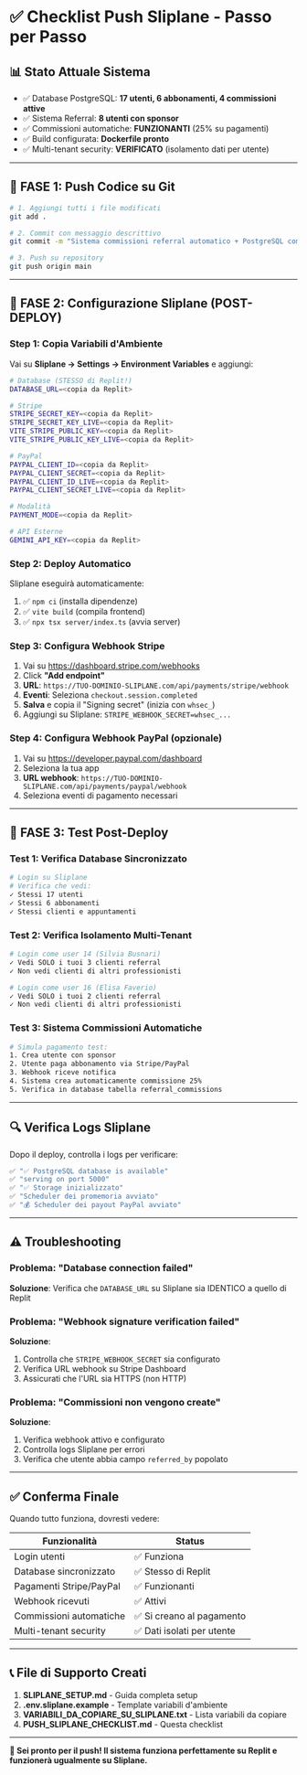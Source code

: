 # ✅ Checklist Push Sliplane - Passo per Passo

## 📊 Stato Attuale Sistema
- ✅ Database PostgreSQL: **17 utenti, 6 abbonamenti, 4 commissioni attive**
- ✅ Sistema Referral: **8 utenti con sponsor**
- ✅ Commissioni automatiche: **FUNZIONANTI** (25% su pagamenti)
- ✅ Build configurata: **Dockerfile pronto**
- ✅ Multi-tenant security: **VERIFICATO** (isolamento dati per utente)

---

## 🚀 FASE 1: Push Codice su Git

```bash
# 1. Aggiungi tutti i file modificati
git add .

# 2. Commit con messaggio descrittivo
git commit -m "Sistema commissioni referral automatico + PostgreSQL completo - Ready for Sliplane"

# 3. Push su repository
git push origin main
```

---

## 🔧 FASE 2: Configurazione Sliplane (POST-DEPLOY)

### Step 1: Copia Variabili d'Ambiente
Vai su **Sliplane → Settings → Environment Variables** e aggiungi:

```bash
# Database (STESSO di Replit!)
DATABASE_URL=<copia da Replit>

# Stripe
STRIPE_SECRET_KEY=<copia da Replit>
STRIPE_SECRET_KEY_LIVE=<copia da Replit>
VITE_STRIPE_PUBLIC_KEY=<copia da Replit>
VITE_STRIPE_PUBLIC_KEY_LIVE=<copia da Replit>

# PayPal
PAYPAL_CLIENT_ID=<copia da Replit>
PAYPAL_CLIENT_SECRET=<copia da Replit>
PAYPAL_CLIENT_ID_LIVE=<copia da Replit>
PAYPAL_CLIENT_SECRET_LIVE=<copia da Replit>

# Modalità
PAYMENT_MODE=<copia da Replit>

# API Esterne
GEMINI_API_KEY=<copia da Replit>
```

### Step 2: Deploy Automatico
Sliplane eseguirà automaticamente:
1. ✅ `npm ci` (installa dipendenze)
2. ✅ `vite build` (compila frontend)
3. ✅ `npx tsx server/index.ts` (avvia server)

### Step 3: Configura Webhook Stripe
1. Vai su https://dashboard.stripe.com/webhooks
2. Click **"Add endpoint"**
3. **URL**: `https://TUO-DOMINIO-SLIPLANE.com/api/payments/stripe/webhook`
4. **Eventi**: Seleziona `checkout.session.completed`
5. **Salva** e copia il "Signing secret" (inizia con `whsec_`)
6. Aggiungi su Sliplane: `STRIPE_WEBHOOK_SECRET=whsec_...`

### Step 4: Configura Webhook PayPal (opzionale)
1. Vai su https://developer.paypal.com/dashboard
2. Seleziona la tua app
3. **URL webhook**: `https://TUO-DOMINIO-SLIPLANE.com/api/payments/paypal/webhook`
4. Seleziona eventi di pagamento necessari

---

## 🧪 FASE 3: Test Post-Deploy

### Test 1: Verifica Database Sincronizzato
```bash
# Login su Sliplane
# Verifica che vedi:
✓ Stessi 17 utenti
✓ Stessi 6 abbonamenti
✓ Stessi clienti e appuntamenti
```

### Test 2: Verifica Isolamento Multi-Tenant
```bash
# Login come user 14 (Silvia Busnari)
✓ Vedi SOLO i tuoi 3 clienti referral
✓ Non vedi clienti di altri professionisti

# Login come user 16 (Elisa Faverio)
✓ Vedi SOLO i tuoi 2 clienti referral
✓ Non vedi clienti di altri professionisti
```

### Test 3: Sistema Commissioni Automatiche
```bash
# Simula pagamento test:
1. Crea utente con sponsor
2. Utente paga abbonamento via Stripe/PayPal
3. Webhook riceve notifica
4. Sistema crea automaticamente commissione 25%
5. Verifica in database tabella referral_commissions
```

---

## 🔍 Verifica Logs Sliplane

Dopo il deploy, controlla i logs per verificare:

```bash
✅ "✅ PostgreSQL database is available"
✅ "serving on port 5000"
✅ "✅ Storage inizializzato"
✅ "Scheduler dei promemoria avviato"
✅ "💰 Scheduler dei payout PayPal avviato"
```

---

## ⚠️ Troubleshooting

### Problema: "Database connection failed"
**Soluzione**: Verifica che `DATABASE_URL` su Sliplane sia IDENTICO a quello di Replit

### Problema: "Webhook signature verification failed"
**Soluzione**: 
1. Controlla che `STRIPE_WEBHOOK_SECRET` sia configurato
2. Verifica URL webhook su Stripe Dashboard
3. Assicurati che l'URL sia HTTPS (non HTTP)

### Problema: "Commissioni non vengono create"
**Soluzione**:
1. Verifica webhook attivo e configurato
2. Controlla logs Sliplane per errori
3. Verifica che utente abbia campo `referred_by` popolato

---

## ✅ Conferma Finale

Quando tutto funziona, dovresti vedere:

| Funzionalità | Status |
|-------------|--------|
| Login utenti | ✅ Funziona |
| Database sincronizzato | ✅ Stesso di Replit |
| Pagamenti Stripe/PayPal | ✅ Funzionanti |
| Webhook ricevuti | ✅ Attivi |
| Commissioni automatiche | ✅ Si creano al pagamento |
| Multi-tenant security | ✅ Dati isolati per utente |

---

## 📞 File di Supporto Creati

1. **SLIPLANE_SETUP.md** - Guida completa setup
2. **.env.sliplane.example** - Template variabili d'ambiente
3. **VARIABILI_DA_COPIARE_SU_SLIPLANE.txt** - Lista variabili da copiare
4. **PUSH_SLIPLANE_CHECKLIST.md** - Questa checklist

---

**🎉 Sei pronto per il push! Il sistema funziona perfettamente su Replit e funzionerà ugualmente su Sliplane.**
